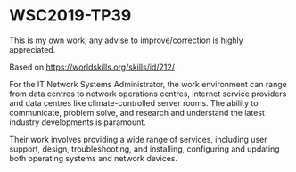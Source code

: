 # WSC2019-TP39

This is my own work, any advise to improve/correction is highly appreciated.


Based on https://worldskills.org/skills/id/212/

For the IT Network Systems Administrator, the work environment can range from data centres to network operations centres, internet service providers and data centres like climate-controlled server rooms. The ability to communicate, problem solve, and research and understand the latest industry developments is paramount.

Their work involves providing a wide range of services, including user support, design, troubleshooting, and installing, configuring and updating both operating systems and network devices.
